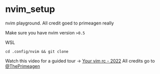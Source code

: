 # nvim_setup
nvim playground. All credit goed to primeagen really

Make sure you have nvim version `>0.5`

WSL

```
cd .config/nvim && git clone
```
Watch this video for a guided tour -> [Your vim rc - 2022](https://www.youtube.com/watch?v=x2QJYq4IX6M)
All credits go to [@ThePrimeagen](https://github.com/ThePrimeagen)

